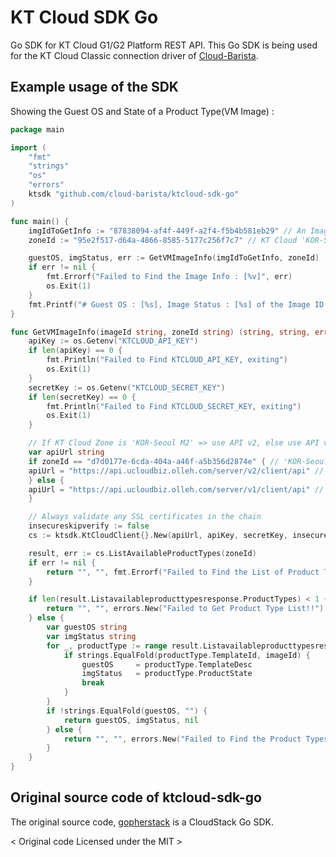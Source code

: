 KT Cloud SDK Go
===========

Go SDK for KT Cloud G1/G2 Platform REST API.
This Go SDK is being used for the KT Cloud Classic connection driver of [Cloud-Barista](https://github.com/cloud-barista).

Example usage of the SDK
-------------

Showing the Guest OS and State of a Product Type(VM Image) :

```go
package main

import (
	"fmt"
	"strings"
	"os"
	"errors"
	ktsdk "github.com/cloud-barista/ktcloud-sdk-go"
)

func main() {
	imgIdToGetInfo := "87838094-af4f-449f-a2f4-f5b4b581eb29" // An Image ID on 'KOR-Seoul M' zone.
	zoneId := "95e2f517-d64a-4866-8585-5177c256f7c7" // KT Cloud 'KOR-Seoul M' zone ID

	guestOS, imgStatus, err := GetVMImageInfo(imgIdToGetInfo, zoneId)
	if err != nil {
		fmt.Errorf("Failed to Find the Image Info : [%v]", err)
		os.Exit(1)
	}
	fmt.Printf("# Guest OS : [%s], Image Status : [%s] of the Image ID.\n", guestOS, imgStatus)
}

func GetVMImageInfo(imageId string, zoneId string) (string, string, error) {
	apiKey := os.Getenv("KTCLOUD_API_KEY")
	if len(apiKey) == 0 {
		fmt.Println("Failed to Find KTCLOUD_API_KEY, exiting")
		os.Exit(1)
	}
	secretKey := os.Getenv("KTCLOUD_SECRET_KEY")
	if len(secretKey) == 0 {
		fmt.Println("Failed to Find KTCLOUD_SECRET_KEY, exiting")
		os.Exit(1)
	}

	// If KT Cloud Zone is 'KOR-Seoul M2' => use API v2, else use API v1.
	var apiUrl string
	if zoneId == "d7d0177e-6cda-404a-a46f-a5b356d2874e" { // 'KOR-Seoul M2' zone
	apiUrl = "https://api.ucloudbiz.olleh.com/server/v2/client/api" // API v2
	} else {
	apiUrl = "https://api.ucloudbiz.olleh.com/server/v1/client/api" // API v1
	}

	// Always validate any SSL certificates in the chain
	insecureskipverify := false
	cs := ktsdk.KtCloudClient{}.New(apiUrl, apiKey, secretKey, insecureskipverify)

	result, err := cs.ListAvailableProductTypes(zoneId)
	if err != nil {
		return "", "", fmt.Errorf("Failed to Find the List of Product Types : [%v]", err)
	}

	if len(result.Listavailableproducttypesresponse.ProductTypes) < 1 {
		return "", "", errors.New("Failed to Get Product Type List!!")
	} else {
		var guestOS string
		var imgStatus string
		for _, productType := range result.Listavailableproducttypesresponse.ProductTypes {
			if strings.EqualFold(productType.TemplateId, imageId) {	
				guestOS 	= productType.TemplateDesc
				imgStatus 	= productType.ProductState
				break
			}
		}
		if !strings.EqualFold(guestOS, "") {
			return guestOS, imgStatus, nil		
		} else {
			return "", "", errors.New("Failed to Find the Product Types in the Zone!!")
		}
	}
}
```
## Original source code of ktcloud-sdk-go
The original source code, [gopherstack](https://github.com/mindjiver/gopherstack) is a CloudStack Go SDK.

< Original code Licensed under the MIT >
